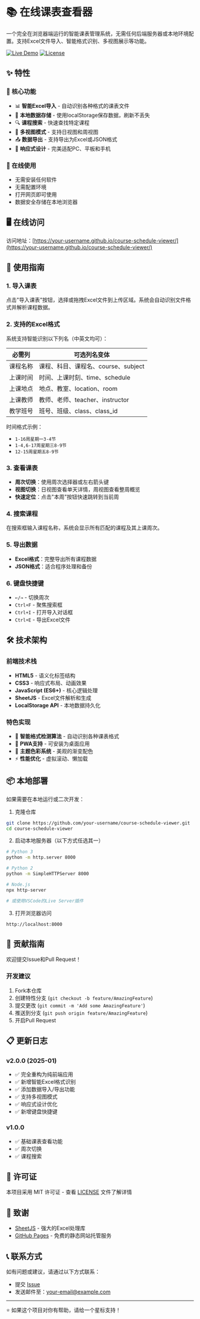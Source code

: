 # 📚 在线课表查看器

一个完全在浏览器端运行的智能课表管理系统，无需任何后端服务器或本地环境配置。支持Excel文件导入、智能格式识别、多视图展示等功能。

[![Live Demo](https://img.shields.io/badge/Live-Demo-brightgreen)](https://your-username.github.io/course-schedule-viewer/)
[![License](https://img.shields.io/badge/License-MIT-blue)](LICENSE)

## ✨ 特性

### 🎯 核心功能
- 📊 **智能Excel导入** - 自动识别各种格式的课表文件
- 💾 **本地数据存储** - 使用localStorage保存数据，刷新不丢失
- 🔍 **课程搜索** - 快速查找特定课程
- 📅 **多视图模式** - 支持日视图和周视图
- 📤 **数据导出** - 支持导出为Excel或JSON格式
- 🎨 **响应式设计** - 完美适配PC、平板和手机

### 🚀 在线使用
- 无需安装任何软件
- 无需配置环境
- 打开网页即可使用
- 数据安全存储在本地浏览器

## 🖥️ 在线访问

访问地址：[https://your-username.github.io/course-schedule-viewer/](https://your-username.github.io/course-schedule-viewer/)

## 📖 使用指南

### 1. 导入课表
点击"导入课表"按钮，选择或拖拽Excel文件到上传区域。系统会自动识别文件格式并解析课程数据。

### 2. 支持的Excel格式

系统支持智能识别以下列名（中英文均可）：

| 必需列 | 可选列名变体 |
|--------|-------------|
| 课程名称 | 课程、科目、课程名、course、subject |
| 上课时间 | 时间、上课时刻、time、schedule |
| 上课地点 | 地点、教室、location、room |
| 上课教师 | 教师、老师、teacher、instructor |
| 教学班号 | 班号、班级、class、class_id |

时间格式示例：
- `1-16周星期一3-4节`
- `1-4,6-17周星期三8-9节`
- `12-15周星期五8-9节`

### 3. 查看课表
- **周次切换**：使用周次选择器或左右箭头键
- **视图切换**：日视图查看单天详情，周视图查看整周概览
- **快速定位**：点击"本周"按钮快速跳转到当前周

### 4. 搜索课程
在搜索框输入课程名称，系统会显示所有匹配的课程及其上课周次。

### 5. 导出数据
- **Excel格式**：完整导出所有课程数据
- **JSON格式**：适合程序处理和备份

### 6. 键盘快捷键
- `←/→` - 切换周次
- `Ctrl+F` - 聚焦搜索框
- `Ctrl+I` - 打开导入对话框
- `Ctrl+E` - 导出Excel文件

## 🛠️ 技术架构

### 前端技术栈
- **HTML5** - 语义化标签结构
- **CSS3** - 响应式布局、动画效果
- **JavaScript (ES6+)** - 核心逻辑处理
- **SheetJS** - Excel文件解析和生成
- **LocalStorage API** - 本地数据持久化

### 特色实现
- 🧠 **智能格式检测算法** - 自动识别各种课表格式
- 📱 **PWA支持** - 可安装为桌面应用
- 🎨 **主题色彩系统** - 美观的渐变配色
- ⚡ **性能优化** - 虚拟滚动、懒加载

## 📦 本地部署

如果需要在本地运行或二次开发：

1. 克隆仓库
```bash
git clone https://github.com/your-username/course-schedule-viewer.git
cd course-schedule-viewer
```

2. 启动本地服务器（以下方式任选其一）
```bash
# Python 3
python -m http.server 8000

# Python 2
python -m SimpleHTTPServer 8000

# Node.js
npx http-server

# 或使用VSCode的Live Server插件
```

3. 打开浏览器访问
```
http://localhost:8000
```

## 🤝 贡献指南

欢迎提交Issue和Pull Request！

### 开发建议
1. Fork本仓库
2. 创建特性分支 (`git checkout -b feature/AmazingFeature`)
3. 提交更改 (`git commit -m 'Add some AmazingFeature'`)
4. 推送到分支 (`git push origin feature/AmazingFeature`)
5. 开启Pull Request

## 📋 更新日志

### v2.0.0 (2025-01)
- ✅ 完全重构为纯前端应用
- ✅ 新增智能Excel格式识别
- ✅ 添加数据导入/导出功能
- ✅ 支持多视图模式
- ✅ 响应式设计优化
- ✅ 新增键盘快捷键

### v1.0.0
- ✅ 基础课表查看功能
- ✅ 周次切换
- ✅ 课程搜索

## 📄 许可证

本项目采用 MIT 许可证 - 查看 [LICENSE](LICENSE) 文件了解详情

## 🙏 致谢

- [SheetJS](https://sheetjs.com/) - 强大的Excel处理库
- [GitHub Pages](https://pages.github.com/) - 免费的静态网站托管服务

## 📞 联系方式

如有问题或建议，请通过以下方式联系：
- 提交 [Issue](https://github.com/your-username/course-schedule-viewer/issues)
- 发送邮件至：your-email@example.com

---

⭐ 如果这个项目对你有帮助，请给一个星标支持！
